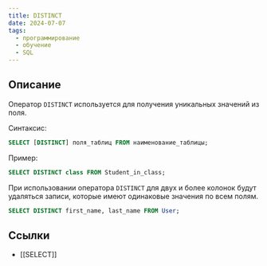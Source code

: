 ```yaml
---
title: DISTINCT
date: 2024-07-07
tags:
  - программирование
  - обучение
  - SQL
---
```


## Описание
Оператор `DISTINCT` используется для получения уникальных значений из поля.

Синтаксис:
```sql
SELECT [DISTINCT] поля_таблиц FROM наименование_таблицы;
```

Пример:
```sql
SELECT DISTINCT class FROM Student_in_class;
```

При использовании оператора `DISTINCT` для двух и более колонок будут удаляться записи, которые имеют одинаковые значения по всем полям.
```sql
SELECT DISTINCT first_name, last_name FROM User;
```

## Ссылки
- [[SELECT]]

